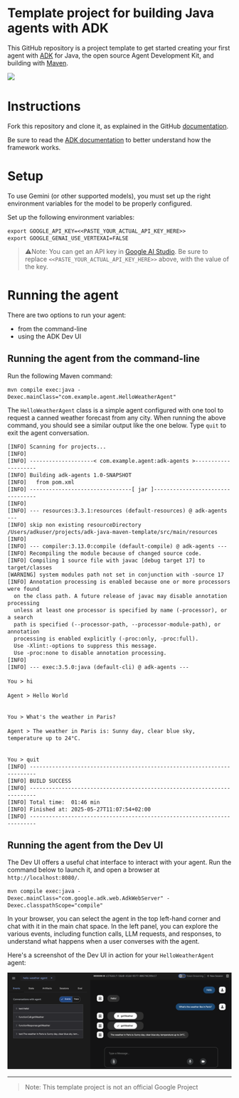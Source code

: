 # Template project for building Java agents with ADK

This GitHub repository is a project template to get started creating your first 
agent with [ADK](https://google.github.io/adk-docs/) for Java, the open source
Agent Development Kit, and building with [Maven](https://maven.apache.org).

![](https://google.github.io/adk-docs/assets/agent-development-kit.png)

# Instructions

Fork this repository and clone it, as explained in the GitHub 
[documentation](https://docs.github.com/en/pull-requests/collaborating-with-pull-requests/working-with-forks/fork-a-repo). 

Be sure to read the [ADK documentation](https://google.github.io/adk-docs/get-started/quickstart/#set-up-the-model) 
to better understand how the framework works.

# Setup

To use Gemini (or other supported models), you must set up the right environment variables for the model to be properly configured.

Set up the following environment variables:

```shell
export GOOGLE_API_KEY=<<PASTE_YOUR_ACTUAL_API_KEY_HERE>>
export GOOGLE_GENAI_USE_VERTEXAI=FALSE
```

> ⚠️Note: You can get an API key in [Google AI Studio](https://aistudio.google.com/apikey).
> Be sure to replace `<<PASTE_YOUR_ACTUAL_API_KEY_HERE>>` above, with the value of the key.

# Running the agent

There are two options to run your agent: 
* from the command-line
* using the ADK Dev UI

## Running the agent from the command-line

Run the following Maven command:

```shell
mvn compile exec:java -Dexec.mainClass="com.example.agent.HelloWeatherAgent"
```

The `HelloWeatherAgent` class is a simple agent configured with one tool to request a canned weather forecast from any city.
When running the above command, you should see a similar output like the one below.
Type `quit` to exit the agent conversation.

```
[INFO] Scanning for projects...
[INFO] 
[INFO] --------------------< com.example.agent:adk-agents >--------------------
[INFO] Building adk-agents 1.0-SNAPSHOT
[INFO]   from pom.xml
[INFO] --------------------------------[ jar ]---------------------------------
[INFO] 
[INFO] --- resources:3.3.1:resources (default-resources) @ adk-agents ---
[INFO] skip non existing resourceDirectory /Users/adkuser/projects/adk-java-maven-template/src/main/resources
[INFO] 
[INFO] --- compiler:3.13.0:compile (default-compile) @ adk-agents ---
[INFO] Recompiling the module because of changed source code.
[INFO] Compiling 1 source file with javac [debug target 17] to target/classes
[WARNING] system modules path not set in conjunction with -source 17
[INFO] Annotation processing is enabled because one or more processors were found
  on the class path. A future release of javac may disable annotation processing
  unless at least one processor is specified by name (-processor), or a search
  path is specified (--processor-path, --processor-module-path), or annotation
  processing is enabled explicitly (-proc:only, -proc:full).
  Use -Xlint:-options to suppress this message.
  Use -proc:none to disable annotation processing.
[INFO] 
[INFO] --- exec:3.5.0:java (default-cli) @ adk-agents ---

You > hi

Agent > Hello World


You > What's the weather in Paris?

Agent > The weather in Paris is: Sunny day, clear blue sky, temperature up to 24°C.


You > quit
[INFO] ------------------------------------------------------------------------
[INFO] BUILD SUCCESS
[INFO] ------------------------------------------------------------------------
[INFO] Total time:  01:46 min
[INFO] Finished at: 2025-05-27T11:07:54+02:00
[INFO] ------------------------------------------------------------------------
```

## Running the agent from the Dev UI

The Dev UI offers a useful chat interface to interact with your agent.
Run the command below to launch it, and open a browser at `http://localhost:8080/`.

```shell
mvn compile exec:java -Dexec.mainClass="com.google.adk.web.AdkWebServer" -Dexec.classpathScope="compile"
```

In your browser, you can select the agent in the top left-hand corner and chat with it in the main chat space.
In the left panel, you can explore the various events, including function calls, LLM requests, and responses, 
to understand what happens when a user converses with the agent.

Here's a screenshot of the Dev UI in action for your `HelloWeatherAgent` agent:

![](adk-dev-ui.png)

---

> Note: This template project is not an official Google Project 